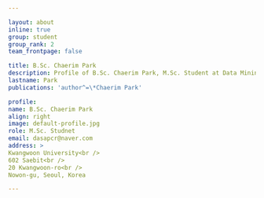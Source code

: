 ```yaml
---

layout: about
inline: true
group: student
group_rank: 2
team_frontpage: false

title: B.Sc. Chaerim Park
description: Profile of B.Sc. Chaerim Park, M.Sc. Student at Data Mining Lab.
lastname: Park
publications: 'author^=\*Chaerim Park'

profile:
name: B.Sc. Chaerim Park
align: right
image: default-profile.jpg
role: M.Sc. Studnet
email: dasapcr@naver.com
address: >
Kwangwoon University<br />
602 Saebit<br />
20 Kwangwoon-ro<br />
Nowon-gu, Seoul, Korea

---
```

